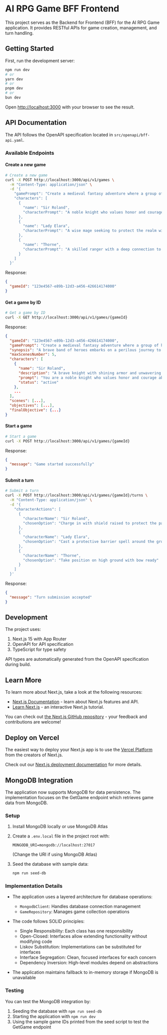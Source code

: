 # AI RPG Game BFF Frontend

This project serves as the Backend for Frontend (BFF) for the AI RPG Game application. It provides RESTful APIs for game creation, management, and turn handling.

## Getting Started

First, run the development server:

```bash
npm run dev
# or
yarn dev
# or
pnpm dev
# or
bun dev
```

Open [http://localhost:3000](http://localhost:3000) with your browser to see the result.

## API Documentation

The API follows the OpenAPI specification located in `src/openapi/bff-api.yaml`.

### Available Endpoints

#### Create a new game

```bash
# Create a new game
curl -X POST http://localhost:3000/api/v1/games \
  -H "Content-Type: application/json" \
  -d '{
    "gamePrompt": "Create a medieval fantasy adventure where a group of heroes must save their kingdom from a dragon",
    "characters": [
      {
        "name": "Sir Roland",
        "characterPrompt": "A noble knight who values honor and courage above all else"
      },
      {
        "name": "Lady Elara",
        "characterPrompt": "A wise mage seeking to protect the realm with her magical powers"
      },
      {
        "name": "Thorne",
        "characterPrompt": "A skilled ranger with a deep connection to nature and exceptional tracking abilities"
      }
    ]
  }'
```

Response:
```json
{
  "gameId": "123e4567-e89b-12d3-a456-426614174000"
}
```

#### Get a game by ID

```bash
# Get a game by ID
curl -X GET http://localhost:3000/api/v1/games/{gameId}
```

Response:
```json
{
  "gameId": "123e4567-e89b-12d3-a456-426614174000",
  "gamePrompt": "Create a medieval fantasy adventure where a group of heroes must save their kingdom from a dragon",
  "synopsis": "A brave band of heroes embarks on a perilous journey to defend their kingdom from an ancient dragon",
  "maxScenesNumber": 5,
  "characters": [
    {
      "name": "Sir Roland",
      "description": "A brave knight with shining armor and unwavering loyalty",
      "prompt": "You are a noble knight who values honor and courage above all else",
      "status": "active"
    },
    ...
  ],
  "scenes": [...],
  "objectives": [...],
  "finalObjective": {...}
}
```

#### Start a game

```bash
# Start a game
curl -X POST http://localhost:3000/api/v1/games/{gameId}
```

Response:
```json
{
  "message": "Game started successfully"
}
```

#### Submit a turn

```bash
# Submit a turn
curl -X POST http://localhost:3000/api/v1/games/{gameId}/turns \
  -H "Content-Type: application/json" \
  -d '{
    "characterActions": [
      {
        "characterName": "Sir Roland",
        "chosenOption": "Charge in with shield raised to protect the party"
      },
      {
        "characterName": "Lady Elara",
        "chosenOption": "Cast a protective barrier spell around the group"
      },
      {
        "characterName": "Thorne",
        "chosenOption": "Take position on high ground with bow ready"
      }
    ]
  }'
```

Response:
```json
{
  "message": "Turn submission accepted"
}
```

## Development

The project uses:

1. Next.js 15 with App Router
2. OpenAPI for API specification
3. TypeScript for type safety

API types are automatically generated from the OpenAPI specification during build.

## Learn More

To learn more about Next.js, take a look at the following resources:

- [Next.js Documentation](https://nextjs.org/docs) - learn about Next.js features and API.
- [Learn Next.js](https://nextjs.org/learn) - an interactive Next.js tutorial.

You can check out [the Next.js GitHub repository](https://github.com/vercel/next.js) - your feedback and contributions are welcome!

## Deploy on Vercel

The easiest way to deploy your Next.js app is to use the [Vercel Platform](https://vercel.com/new?utm_medium=default-template&filter=next.js&utm_source=create-next-app&utm_campaign=create-next-app-readme) from the creators of Next.js.

Check out our [Next.js deployment documentation](https://nextjs.org/docs/app/building-your-application/deploying) for more details.

## MongoDB Integration

The application now supports MongoDB for data persistence. The implementation focuses on the GetGame endpoint which retrieves game data from MongoDB.

### Setup

1. Install MongoDB locally or use MongoDB Atlas
2. Create a `.env.local` file in the project root with:
   ```
   MONGODB_URI=mongodb://localhost:27017
   ```
   (Change the URI if using MongoDB Atlas)

3. Seed the database with sample data:
   ```bash
   npm run seed-db
   ```

### Implementation Details

- The application uses a layered architecture for database operations:
  - `MongodbClient`: Handles database connection management
  - `GameRepository`: Manages game collection operations

- The code follows SOLID principles:
  - Single Responsibility: Each class has one responsibility
  - Open-Closed: Interfaces allow extending functionality without modifying code
  - Liskov Substitution: Implementations can be substituted for interfaces
  - Interface Segregation: Clean, focused interfaces for each concern
  - Dependency Inversion: High-level modules depend on abstractions

- The application maintains fallback to in-memory storage if MongoDB is unavailable

### Testing

You can test the MongoDB integration by:

1. Seeding the database with `npm run seed-db`
2. Starting the application with `npm run dev`
3. Using the sample game IDs printed from the seed script to test the GetGame endpoint
